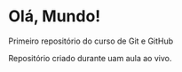 # Olá, Mundo!
 Primeiro repositório do curso de Git e GitHub

 Repositório criado durante uam aula ao vivo.
